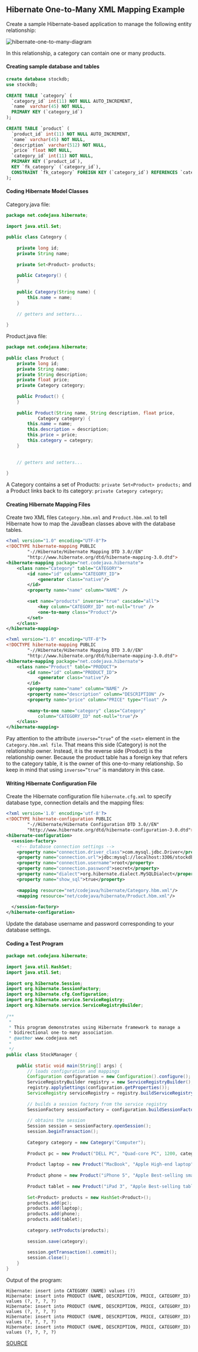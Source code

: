 ## Hibernate One-to-Many XML Mapping Example
Create a sample Hibernate-based application to manage the following entity relationship:

![hibernate-one-to-many-diagram](https://cloud.githubusercontent.com/assets/13823751/13234128/ca5ac55a-d97c-11e5-8454-29682ad62b5f.png)

In this relationship, a category can contain one or many products.

#### Creating sample database and tables
```sql
create database stockdb;
use stockdb;
 
CREATE TABLE `category` (
  `category_id` int(11) NOT NULL AUTO_INCREMENT,
  `name` varchar(45) NOT NULL,
  PRIMARY KEY (`category_id`)
);
 
CREATE TABLE `product` (
  `product_id` int(11) NOT NULL AUTO_INCREMENT,
  `name` varchar(45) NOT NULL,
  `description` varchar(512) NOT NULL,
  `price` float NOT NULL,
  `category_id` int(11) NOT NULL,
  PRIMARY KEY (`product_id`),
  KEY `fk_category` (`category_id`),
  CONSTRAINT `fk_category` FOREIGN KEY (`category_id`) REFERENCES `category` (`category_id`)
);
```
#### Coding Hibernate Model Classes
Category.java file:
```java
package net.codejava.hibernate;
 
import java.util.Set;
 
public class Category {
 
    private long id;
    private String name;
 
    private Set<Product> products;
 
    public Category() {
    }
 
    public Category(String name) {
        this.name = name;
    }
 
    // getters and setters...
 
}
```
Product.java file:
```java
package net.codejava.hibernate;
 
public class Product {
    private long id;
    private String name;
    private String description;
    private float price;
    private Category category;
 
    public Product() {
    }
 
    public Product(String name, String description, float price,
            Category category) {
        this.name = name;
        this.description = description;
        this.price = price;
        this.category = category;
    }
 
 
    // getters and setters...
 
}
```
A Category contains a set of Products: `private Set<Product> products;` and a Product links back to its category: `private Category category;`
#### Creating Hibernate Mapping Files
Create two XML files `Category.hbm.xml` and `Product.hbm.xml` to tell Hibernate how to map the JavaBean classes above with the database tables.
```xml
<?xml version="1.0" encoding="UTF-8"?>
<!DOCTYPE hibernate-mapping PUBLIC
        "-//Hibernate/Hibernate Mapping DTD 3.0//EN"
        "http://www.hibernate.org/dtd/hibernate-mapping-3.0.dtd">
<hibernate-mapping package="net.codejava.hibernate">
    <class name="Category" table="CATEGORY">
        <id name="id" column="CATEGORY_ID">
            <generator class="native"/>
        </id>
        <property name="name" column="NAME" />
 
        <set name="products" inverse="true" cascade="all">
            <key column="CATEGORY_ID" not-null="true" />
            <one-to-many class="Product"/>
        </set>
    </class> 
</hibernate-mapping>
```
```xml
<?xml version="1.0" encoding="UTF-8"?>
<!DOCTYPE hibernate-mapping PUBLIC
        "-//Hibernate/Hibernate Mapping DTD 3.0//EN"
        "http://www.hibernate.org/dtd/hibernate-mapping-3.0.dtd">
<hibernate-mapping package="net.codejava.hibernate">
    <class name="Product" table="PRODUCT">
        <id name="id" column="PRODUCT_ID">
            <generator class="native"/>
        </id>
        <property name="name" column="NAME" />
        <property name="description" column="DESCRIPTION" />
        <property name="price" column="PRICE" type="float" />
         
        <many-to-one name="category" class="Category"
            column="CATEGORY_ID" not-null="true"/>
    </class> 
</hibernate-mapping>
```
Pay attention to the attribute `inverse=”true”` of the `<set>` element in the `Category.hbm.xml file`. That means this side (Category) is not the relationship owner. Instead, it is the reverse side (Product) is the relationship owner. Because the product table has a foreign key that refers to the category table, it is the owner of this one-to-many relationship. So keep in mind that using `inverse=”true”` is mandatory in this case.

#### Writing Hibernate Configuration File
Create the Hibernate configuration file `hibernate.cfg.xml` to specify database type, connection details and the mapping files:
```xml
<?xml version='1.0' encoding='utf-8'?>
<!DOCTYPE hibernate-configuration PUBLIC
        "-//Hibernate/Hibernate Configuration DTD 3.0//EN"
        "http://www.hibernate.org/dtd/hibernate-configuration-3.0.dtd">
<hibernate-configuration>       
  <session-factory>
    <!-- Database connection settings -->
    <property name="connection.driver_class">com.mysql.jdbc.Driver</property>
    <property name="connection.url">jdbc:mysql://localhost:3306/stockdb</property>
    <property name="connection.username">root</property>
    <property name="connection.password">secret</property>
    <property name="dialect">org.hibernate.dialect.MySQLDialect</property>
    <property name="show_sql">true</property>
     
    <mapping resource="net/codejava/hibernate/Category.hbm.xml"/>
    <mapping resource="net/codejava/hibernate/Product.hbm.xml"/>
       
  </session-factory>
</hibernate-configuration>
```
Update the database username and password corresponding to your database settings.
#### Coding a Test Program
```java
package net.codejava.hibernate;
 
import java.util.HashSet;
import java.util.Set;
 
import org.hibernate.Session;
import org.hibernate.SessionFactory;
import org.hibernate.cfg.Configuration;
import org.hibernate.service.ServiceRegistry;
import org.hibernate.service.ServiceRegistryBuilder;
 
/**
 *
 * This program demonstrates using Hibernate framework to manage a
 * bidirectional one-to-many association.
 * @author www.codejava.net
 *
 */
public class StockManager {
 
    public static void main(String[] args) {
        // loads configuration and mappings
        Configuration configuration = new Configuration().configure();
        ServiceRegistryBuilder registry = new ServiceRegistryBuilder();
        registry.applySettings(configuration.getProperties());
        ServiceRegistry serviceRegistry = registry.buildServiceRegistry();
         
        // builds a session factory from the service registry
        SessionFactory sessionFactory = configuration.buildSessionFactory(serviceRegistry);
         
        // obtains the session
        Session session = sessionFactory.openSession();
        session.beginTransaction();
         
        Category category = new Category("Computer");
         
        Product pc = new Product("DELL PC", "Quad-core PC", 1200, category);
         
        Product laptop = new Product("MacBook", "Apple High-end laptop", 2100, category);
         
        Product phone = new Product("iPhone 5", "Apple Best-selling smartphone", 499, category);
         
        Product tablet = new Product("iPad 3", "Apple Best-selling tablet", 1099, category);
         
        Set<Product> products = new HashSet<Product>();
        products.add(pc);
        products.add(laptop);
        products.add(phone);
        products.add(tablet);
         
        category.setProducts(products);
         
        session.save(category);
         
        session.getTransaction().commit();
        session.close();       
    }
}
```
Output of the program:
```
Hibernate: insert into CATEGORY (NAME) values (?)
Hibernate: insert into PRODUCT (NAME, DESCRIPTION, PRICE, CATEGORY_ID) values (?, ?, ?, ?)
Hibernate: insert into PRODUCT (NAME, DESCRIPTION, PRICE, CATEGORY_ID) values (?, ?, ?, ?)
Hibernate: insert into PRODUCT (NAME, DESCRIPTION, PRICE, CATEGORY_ID) values (?, ?, ?, ?)
Hibernate: insert into PRODUCT (NAME, DESCRIPTION, PRICE, CATEGORY_ID) values (?, ?, ?, ?)
```
[SOURCE](http://www.codejava.net/frameworks/hibernate/hibernate-one-to-many-xml-mapping-example)
